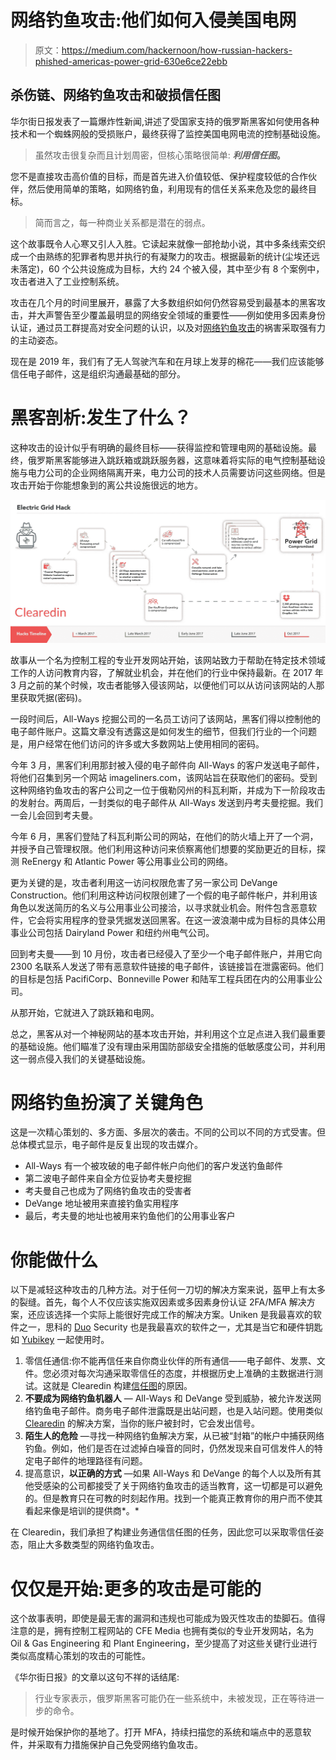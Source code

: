 # 网络钓鱼攻击:他们如何入侵美国电网

> 原文：<https://medium.com/hackernoon/how-russian-hackers-phished-americas-power-grid-630e6ce22ebb>

## 杀伤链、网络钓鱼攻击和破损信任图

华尔街日报发表了一篇爆炸性新闻,讲述了受国家支持的俄罗斯黑客如何使用各种技术和一个蜘蛛网般的受损账户，最终获得了监控美国电网电流的控制基础设施。

> 虽然攻击很复杂而且计划周密，但核心策略很简单: ***利用信任图*。**

您不是直接攻击高价值的目标，而是首先进入价值较低、保护程度较低的合作伙伴，然后使用简单的策略，如网络钓鱼，利用现有的信任关系来危及您的最终目标。

> 简而言之，每一种商业关系都是潜在的弱点。

这个故事既令人心寒又引人入胜。它读起来就像一部抢劫小说，其中多条线索交织成一个由熟练的犯罪者构思并执行的有凝聚力的攻击。根据最新的统计(尘埃还远未落定)，60 个公共设施成为目标，大约 24 个被入侵，其中至少有 8 个案例中，攻击者进入了工业控制系统。

攻击在几个月的时间里展开，暴露了大多数组织如何仍然容易受到最基本的黑客攻击，并大声警告至少覆盖最明显的网络安全领域的重要性——例如使用多因素身份认证，通过员工群提高对安全问题的认识，以及对[网络钓鱼攻击](http://clearedin.com/)的祸害采取强有力的主动姿态。

现在是 2019 年，我们有了无人驾驶汽车和在月球上发芽的棉花——我们应该能够信任电子邮件，这是组织沟通最基础的部分。

# 黑客剖析:发生了什么？

这种攻击的设计似乎有明确的最终目标——获得监控和管理电网的基础设施。最终，俄罗斯黑客能够进入跳跃箱或跳跃服务器，这意味着将实际的电气控制基础设施与电力公司的企业网络隔离开来，电力公司的技术人员需要访问这些网络。但是攻击开始于你能想象到的离公共设施很远的地方。

![](img/bc55a855f5f8a8f1a92bd931f20d974c.png)

故事从一个名为控制工程的专业开发网站开始，该网站致力于帮助在特定技术领域工作的人访问教育内容，了解就业机会，并在他们的行业中保持最新。在 2017 年 3 月之前的某个时候，攻击者能够入侵该网站，以便他们可以从访问该网站的人那里获取凭据(密码)。

一段时间后，All-Ways 挖掘公司的一名员工访问了该网站，黑客们得以控制他的电子邮件账户。这篇文章没有透露这是如何发生的细节，但我们行业的一个问题是，用户经常在他们访问的许多或大多数网站上使用相同的密码。

今年 3 月，黑客们利用那封被入侵的电子邮件向 All-Ways 的客户发送电子邮件，将他们召集到另一个网站 imageliners.com，该网站旨在获取他们的密码。受到这种网络钓鱼攻击的客户公司之一位于俄勒冈州的科瓦利斯，并成为下一阶段攻击的发射台。两周后，一封类似的电子邮件从 All-Ways 发送到丹考夫曼挖掘。我们一会儿会回到考夫曼。

今年 6 月，黑客们登陆了科瓦利斯公司的网站，在他们的防火墙上开了一个洞，并授予自己管理权限。他们利用这种访问来侦察离他们想要的奖励更近的目标，探测 ReEnergy 和 Atlantic Power 等公用事业公司的网络。

更为关键的是，攻击者利用这一访问权限危害了另一家公司 DeVange Construction。他们利用这种访问权限创建了一个假的电子邮件帐户，并利用该角色以发送简历的名义与公用事业公司接洽，以寻求就业机会。附件包含恶意软件，它会将实用程序的登录凭据发送回黑客。在这一波浪潮中成为目标的具体公用事业公司包括 Dairyland Power 和纽约州电气公司。

回到考夫曼——到 10 月份，攻击者已经侵入了至少一个电子邮件账户，并用它向 2300 名联系人发送了带有恶意软件链接的电子邮件，该链接旨在泄露密码。他们的目标是包括 PacifiCorp、Bonneville Power 和陆军工程兵团在内的公用事业公司。

从那开始，它就进入了跳跃箱和电网。

总之，黑客从对一个神秘网站的基本攻击开始，并利用这个立足点进入我们最重要的基础设施。他们瞄准了没有理由采用国防部级安全措施的低敏感度公司，并利用这一弱点侵入我们的关键基础设施。

# 网络钓鱼扮演了关键角色

这是一次精心策划的、多方面、多层次的袭击。不同的公司以不同的方式受害。但总体模式显示，电子邮件是反复出现的攻击媒介。

*   All-Ways 有一个被攻破的电子邮件帐户向他们的客户发送钓鱼邮件
*   第二波电子邮件来自全方位妥协考夫曼挖掘
*   考夫曼自己也成为了网络钓鱼攻击的受害者
*   DeVange 地址被用来直接钓鱼实用程序
*   最后，考夫曼的地址也被用来钓鱼他们的公用事业客户

# 你能做什么

以下是减轻这种攻击的几种方法。对于任何一刀切的解决方案来说，盔甲上有太多的裂缝。首先，每个人不仅应该实施双因素或多因素身份认证 2FA/MFA 解决方案，还应该选择一个实际上能很好完成工作的解决方案。Uniken 是我最喜欢的软件之一，思科的 [Duo](http://duo.com) Security 也是我最喜欢的软件之一，尤其是当它和硬件钥匙如 [Yubikey](http://yubikey.com) 一起使用时。

1.  零信任通信:你不能再信任来自你商业伙伴的所有通信——电子邮件、发票、文件。您必须对每次沟通采取零信任的态度，并根据历史上准确的主数据进行测试。这就是 Clearedin 构建[信任图](https://www.clearedin.com/anti-phishing-software-platform)的原因。
2.  **不要成为网络钓鱼机器人** — All-Ways 和 DeVange 受到威胁，被允许发送网络钓鱼电子邮件。商务电子邮件泄露既是出站问题，也是入站问题。使用类似 [Clearedin](https://www.clearedin.com/) 的解决方案，当你的账户被封时，它会发出信号。
3.  **陌生人的危险** —寻找一种网络钓鱼解决方案，从已被“封箱”的帐户中捕获网络钓鱼。例如，他们是否在过滤掉白噪音的同时，仍然发现来自可信发件人的特定电子邮件的地理路径有问题。
4.  提高意识，**以正确的方式** —如果 All-Ways 和 DeVange 的每个人以及所有其他受感染的公司都接受了关于网络钓鱼攻击的适当教育，这一切都是可以避免的。但是教育只在可教的时刻起作用。找到一个能真正教育你的用户而不使其看起来像是培训的提供商*。*

在 Clearedin，我们承担了构建业务通信信任图的任务，因此您可以采取零信任姿态，阻止大多数类型的网络钓鱼攻击。

# 仅仅是开始:更多的攻击是可能的

这个故事表明，即使是最无害的漏洞和违规也可能成为毁灭性攻击的垫脚石。值得注意的是，拥有控制工程网站的 CFE Media 也拥有类似的专业开发网站，名为 Oil & Gas Engineering 和 Plant Engineering，至少提高了对这些关键行业进行类似高度精心策划的攻击的可能性。

《华尔街日报》的文章以这句不祥的话结尾:

> 行业专家表示，俄罗斯黑客可能仍在一些系统中，未被发现，正在等待进一步的命令。

是时候开始保护你的基地了。打开 MFA，持续扫描您的系统和端点中的恶意软件，并采取有力措施保护自己免受网络钓鱼攻击。